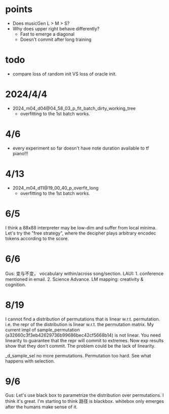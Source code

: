 # points
- Does musicGen L > M > S? 
- Why does upper right behave differently?
  - Fast to emerge a diagonal
  - Doesn't commit after long training

# todo
- compare loss of random init VS loss of oracle init.

# 2024/4/4
- 2024_m04_d04@04_58_03_p_fit_batch_dirty_working_tree
  - overfitting to the 1st batch works.  

# 4/6
- every experiment so far doesn't have note duration available to tf piano!!!

# 4/13
- 2024_m04_d11@19_00_40_p_overfit_long
  - overfitting to the 1st batch works.  

# 6/5
I think a 88x88 interpreter may be low-dim and suffer from local minima. Let's try the "free strategy", where the decipher plays arbitrary encodec tokens according to the score. 

# 6/6
Gus: 变与不变， vocabulary within/across song/section. 
LAUI: 1. conference mentioned in email. 2. Science Advance. 
LM mapping: creativity & cognition. 

# 8/19
I cannot find a distribution of permutations that is linear w.r.t. permutation. i.e. the repr of the distribution is linear w.r.t. the permutation matrix. 
My current impl of sample_permutation (a32660c3f3eb42629736b99686bec42cf5668b14) is not linear. 
You need linearity to guarantee that the repr will commit to extremes. 
Now exp results show that they don't commit. The problem could be the lack of linearity. 

_d_sample_sel
no more permutations. Permutation too hard. See what happens with selection. 

# 9/6
Gus: Let's use black box to parametrize the distribution over permutations. 
I think it's great. I'm starting to think 路径 is blackbox. whitebox only emerges after the humans make sense of it.
